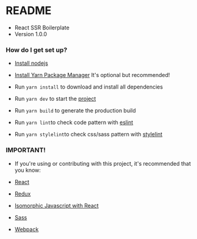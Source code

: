 # README #

* React SSR Boilerplate
* Version 1.0.0

### How do I get set up? ###

* [Install nodejs](https://nodejs.org/en/download/)

* [Install Yarn Package Manager](https://yarnpkg.com/pt-BR/) It's optional but recommended!

* Run `yarn install` to download and install all dependencies

* Run `yarn dev` to start the [project](http://localhost:3000)

* Run `yarn build` to generate the production build

* Run `yarn lint`to check code pattern with [eslint](https://eslint.org/)

* Run `yarn stylelint`to check css/sass pattern with [stylelint](https://github.com/stylelint/stylelint)

### IMPORTANT! ###

* If you're using or contributing with this project, it's recommended that you know:

* [React](https://reactjs.org/)
* [Redux](https://redux.js.org/)
* [Isomorphic Javascript with React](https://www.udemy.com/server-side-rendering-with-react-and-redux/learn/v4/overview)
* [Sass](http://sass-lang.com/)
* [Webpack](https://webpack.js.org/)
